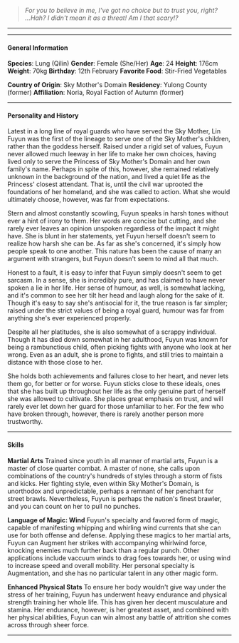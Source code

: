 >*For you to believe in me, I've got no choice but to trust you, right? ...Hah? I didn't mean it as a threat! Am I that scary!?*

___


___

#### General Information

**Species**: Lung (Qilin)
**Gender**: Female (She/Her)
**Age**: 24
**Height**: 176cm
**Weight**: 70kg
**Birthday**: 12th February
**Favorite Food**: Stir-Fried Vegetables

**Country of Origin**: Sky Mother's Domain
**Residency**: Yulong County (former)
**Affiliation**: Noria, Royal Faction of Autumn (former)

___

#### Personality and History
Latest in a long line of royal guards who have served the Sky Mother, Lin Fuyun was the first of the lineage to serve one of the Sky Mother's children, rather than the goddess herself. Raised under a rigid set of values, Fuyun never allowed much leeway in her life to make her own choices, having lived only to serve the Princess of Sky Mother's Domain and her own family's name. Perhaps in spite of this, however, she remained relatively unknown in the background of the nation, and lived a quiet life as the Princess' closest attendant. That is, until the civil war uprooted the foundations of her homeland, and she was called to action. What she would ultimately choose, however, was far from expectations.

Stern and almost constantly scowling, Fuyun speaks in harsh tones without ever a hint of irony to them. Her words are concise but cutting, and she rarely ever leaves an opinion unspoken regardless of the impact it might have. She is blunt in her statements, yet Fuyun herself doesn't seem to realize how harsh she can be. As far as she's concerned, it's simply how people speak to one another. This nature has been the cause of many an argument with strangers, but Fuyun doesn't seem to mind all that much.

Honest to a fault, it is easy to infer that Fuyun simply doesn't seem to get sarcasm. In a sense, she is incredibly pure, and has claimed to have never spoken a lie in her life. Her sense of humour, as well, is somewhat lacking, and it's common to see her tilt her head and laugh along for the sake of it. Though it's easy to say she's antisocial for it, the true reason is far simpler; raised under the strict values of being a royal guard, humour was far from anything she's ever experienced properly.

Despite all her platitudes, she is also somewhat of a scrappy individual. Though it has died down somewhat in her adulthood, Fuyun was known for being a rambunctious child, often picking fights with anyone who look at her wrong. Even as an adult, she is prone to fights, and still tries to maintain a distance with those close to her.

She holds both achievements and failures close to her heart, and never lets them go, for better or for worse. Fuyun sticks close to these ideals, ones that she has built up throughout her life as the only genuine part of herself she was allowed to cultivate. She places great emphasis on trust, and will rarely ever let down her guard for those unfamiliar to her. For the few who have broken through, however, there is rarely another person more trustworthy.

___

#### Skills
**Martial Arts**
Trained since youth in all manner of martial arts, Fuyun is a master of close quarter combat. A master of none, she calls upon combinations of the country's hundreds of styles through a storm of fists and kicks. Her fighting style, even within Sky Mother's Domain, is unorthodox and unpredictable, perhaps a remnant of her penchant for street brawls. Nevertheless, Fuyun is perhaps the nation's finest brawler, and you can count on her to pull no punches.

**Language of Magic: Wind**
Fuyun's specialty and favored form of magic, capable of manifesting whipping and whirling wind currents that she can use for both offense and defense. Applying these magics to her martial arts, Fuyun can Augment her strikes with accompanying whirlwind force, knocking enemies much further back than a regular punch. Other applications include vaccuum winds to drag foes towards her, or using wind to increase speed and overall mobility.
Her personal specialty is Augmentation, and she has no particular talent in any other magic form.

**Enhanced Physical Stats**
To ensure her body wouldn't give way under the stress of her training, Fuyun has underwent heavy endurance and physical strength training her whole life. This has given her decent musculature and stamina. Her endurance, however, is her greatest asset, and combined with her physical abilities, Fuyun can win almost any battle of attrition she comes across through sheer force.

---

